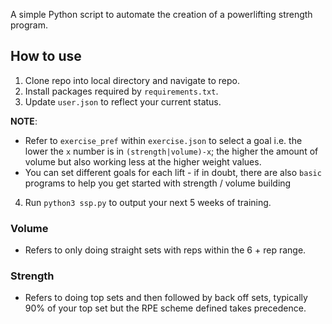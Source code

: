 A simple Python script to automate the creation of a powerlifting strength program.

## How to use
1. Clone repo into local directory and navigate to repo.
2. Install packages required by `requirements.txt`.
3. Update `user.json` to reflect your current status.

**NOTE**:
- Refer to `exercise_pref` within `exercise.json` to select a goal i.e. the lower the `x` number is in `(strength|volume)-x`; the higher the amount of volume but also working less at the higher weight values.
- You can set different goals for each lift - if in doubt, there are also `basic` programs to help you get started with strength / volume building
4. Run `python3 ssp.py` to output your next 5 weeks of training.


### Volume
- Refers to only doing straight sets with reps within the 6 + rep range.

### Strength
- Refers to doing top sets and then followed by back off sets, typically 90% of your top set but the RPE scheme defined takes precedence.
